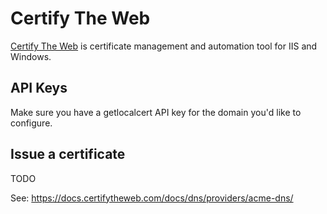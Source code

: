 # Certify The Web

[Certify The Web](https://certifytheweb.com/) is certificate management and automation tool for IIS and Windows.

## API Keys

Make sure you have a getlocalcert API key for the domain you'd like to configure.

## Issue a certificate

TODO

See: https://docs.certifytheweb.com/docs/dns/providers/acme-dns/


